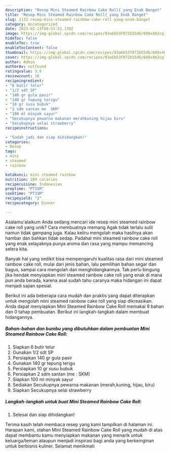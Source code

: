 ```yaml
---
description: "Resep Mini Steamed Rainbow Cake Roll{ yang Enak Banget"
title: "Resep Mini Steamed Rainbow Cake Roll{ yang Enak Banget"
slug: 1133-resep-mini-steamed-rainbow-cake-roll-yang-enak-banget
category: Uncategorized
date: 2023-02-13T09:53:53.130Z
image: https://img-global.cpcdn.com/recipes/03a6b53f072b55d6/680x482cq70/mini-steamed-rainbow-cake-roll-foto-resep-utama.jpg
hideToc: false
enableToc: true
enableTocContent: false
thumbnail: https://img-global.cpcdn.com/recipes/03a6b53f072b55d6/680x482cq70/mini-steamed-rainbow-cake-roll-foto-resep-utama.jpg
cover: https://img-global.cpcdn.com/recipes/03a6b53f072b55d6/680x482cq70/mini-steamed-rainbow-cake-roll-foto-resep-utama.jpg
author: Admin
authorAv: notfound
ratingvalue: 3.8
reviewcount: 16
recipeingredient:
- "6 butir telur"
- "1/2 sdt SP"
- "140 gr gula pasir"
- "140 gr tepung terigu"
- "10 gr susu bubuk"
- "2 sdm santan me  SKM"
- "100 ml minyak sayur"
- "Secukupnya pewarna makanan merahkuning hijau biru"
- "Secukupnya selai strawberry"
recipeinstructions:

- "Sudah jadi dan siap dihidangkan!"
categories:
- Resep
tags:
- mini
- steamed
- rainbow

katakunci: mini steamed rainbow 
nutrition: 209 calories
recipecuisine: Indonesian
preptime: "PT35M"
cooktime: "PT33M"
recipeyield: "2"
recipecategory: Dinner

---
```



Asalamu'alaikum Anda sedang mencari ide resep mini steamed rainbow cake roll yang unik? Cara membuatnya memang Agak tidak terlalu sulit namun tidak gampang juga. Kalau keliru mengolah maka hasilnya akan hambar dan bahkan tidak sedap. Padahal mini steamed rainbow cake roll yang enak selayaknya punya aroma dan rasa yang mampu memancing selera kita.


Banyak hal yang sedikit bisa mempengaruhi kualitas rasa dari mini steamed rainbow cake roll, mulai dari jenis bahan, lalu pemilihan bahan segar dan bagus, sampai cara mengolah dan menghidangkannya. Tak perlu bingung jika hendak menyiapkan mini steamed rainbow cake roll yang enak di mana pun anda berada, karena asal sudah tahu caranya maka hidangan ini dapat menjadi sajian spesial.




Berikut ini ada beberapa cara mudah dan praktis yang dapat diterapkan untuk mengolah mini steamed rainbow cake roll yang siap dikreasikan. Anda dapat menyiapkan Mini Steamed Rainbow Cake Roll memakai 9 bahan dan 0 tahap pembuatan. Berikut ini langkah-langkah dalam membuat hidangannya.

<!--inarticleads1-->

##### Bahan-bahan dan bumbu yang dibutuhkan dalam pembuatan Mini Steamed Rainbow Cake Roll:

1. Siapkan 6 butir telur
1. Gunakan 1/2 sdt SP
1. Persiapkan 140 gr gula pasir
1. Gunakan 140 gr tepung terigu
1. Persiapkan 10 gr susu bubuk
1. Persiapkan 2 sdm santan (me : SKM)
1. Siapkan 100 ml minyak sayur
1. Sediakan Secukupnya pewarna makanan (merah,kuning, hijau, biru)
1. Siapkan Secukupnya selai strawberry




<!--inarticleads2-->

##### Langkah-langkah untuk buat Mini Steamed Rainbow Cake Roll:


1. Selesai dan siap dihidangkan!



Terima kasih telah membaca resep yang kami tampilkan di halaman ini. Harapan kami, olahan Mini Steamed Rainbow Cake Roll yang mudah di atas dapat membantu kamu menyiapkan makanan yang menarik untuk keluarga/teman ataupun menjadi inspirasi bagi anda yang berkeinginan untuk berbisnis kuliner. Selamat menikmati
